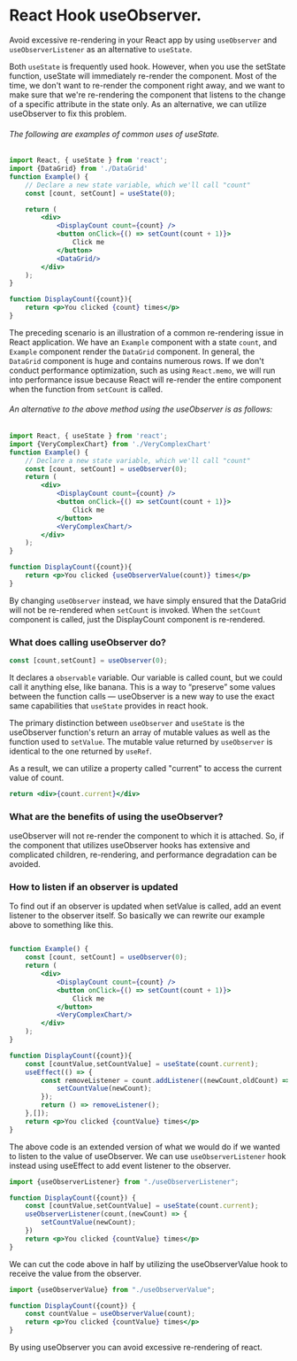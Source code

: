 # React Hook useObserver.

Avoid excessive re-rendering in your React app by using `useObserver` and `useObserverListener` as an alternative to `useState`.

Both `useState` is frequently used hook. However, when you use the setState function, useState will immediately re-render the component.
Most of the time, we don't want to re-render the component right away, 
and we want to make sure that we're re-rendering the component that listens to the change of a specific attribute
in the state only. As an alternative, we can utilize useObserver to fix this problem.

###### The following are examples of common uses of useState.

```jsx
import React, { useState } from 'react';
import {DataGrid} from './DataGrid'
function Example() {
    // Declare a new state variable, which we'll call "count"
    const [count, setCount] = useState(0);

    return (
        <div>
            <DisplayCount count={count} />
            <button onClick={() => setCount(count + 1)}>
                Click me
            </button>
            <DataGrid/>
        </div>
    );
}

function DisplayCount({count}){
    return <p>You clicked {count} times</p>
}

```
The preceding scenario is an illustration of a common re-rendering issue in React application. We have an `Example` component with a state `count`,
and `Example` component render the `DataGrid` component. In general, the `DataGrid` component is huge and contains numerous rows. 
If we don't conduct performance optimization, such as using `React.memo`, we will run into performance issue because React will re-render 
the entire component  when the function from `setCount` is called.

###### An alternative to the above method using the useObserver is as follows:
```jsx
import React, { useState } from 'react';
import {VeryComplexChart} from './VeryComplexChart'
function Example() {
    // Declare a new state variable, which we'll call "count"
    const [count, setCount] = useObserver(0);
    return (
        <div>
            <DisplayCount count={count} />
            <button onClick={() => setCount(count + 1)}>
                Click me
            </button>
            <VeryComplexChart/>
        </div>
    );
}

function DisplayCount({count}){
    return <p>You clicked {useObserverValue(count)} times</p>
}
```
By changing `useObserver` instead, we have simply ensured that the DataGrid will not be re-rendered when `setCount` is invoked. 
When the `setCount` component is called, just the DisplayCount component is re-rendered.

### What does calling useObserver do?
```jsx
const [count,setCount] = useObserver(0);
```
It declares a ``observable`` variable. Our variable is called count, but we could call it anything else, like banana. 
This is a way to “preserve” some values between the function calls — useObserver is a new way to use the exact same 
capabilities that `useState` provides in react hook.

The primary distinction between `useObserver` and `useState` is the useObserver function's return an array of mutable values 
as well as the function used to `setValue`. The mutable value returned by `useObserver` is identical to the one returned by `useRef`.

As a result, we can utilize a property called "current" to access the current value of count.

```jsx
return <div>{count.current}</div>
```

### What are the benefits of using the useObserver?
useObserver will not re-render the component to which it is attached. 
So, if the component that utilizes useObserver hooks has extensive and complicated children, 
re-rendering, and performance degradation can be avoided.

### How to listen if an observer is updated
To find out if an observer is updated when setValue is called, add an event listener to the observer itself.
So basically we can rewrite our example above to something like this.
```jsx

function Example() {
    const [count, setCount] = useObserver(0);
    return (
        <div>
            <DisplayCount count={count} />
            <button onClick={() => setCount(count + 1)}>
                Click me
            </button>
            <VeryComplexChart/>
        </div>
    );
}

function DisplayCount({count}){
    const [countValue,setCountValue] = useState(count.current);
    useEffect(() => {
        const removeListener = count.addListener((newCount,oldCount) => {
            setCountValue(newCount);
        });
        return () => removeListener();
    },[]);
    return <p>You clicked {countValue} times</p>
}
```

The above code is an extended version of what we would do if we wanted to listen to the value of useObserver. 
We can use `useObserverListener` hook instead using useEffect to add event listener to the observer.

```jsx
import {useObserverListener} from "./useObserverListener";

function DisplayCount({count}) {
    const [countValue,setCountValue] = useState(count.current);
    useObserverListener(count,(newCount) => {
        setCountValue(newCount);
    })
    return <p>You clicked {countValue} times</p>
}
```
We can cut the code above in half by utilizing the useObserverValue hook to receive the value from the observer.

```jsx
import {useObserverValue} from "./useObserverValue";

function DisplayCount({count}) {
    const countValue = useObserverValue(count);
    return <p>You clicked {countValue} times</p>
}
```
By using useObserver you can avoid excessive re-rendering of react.
